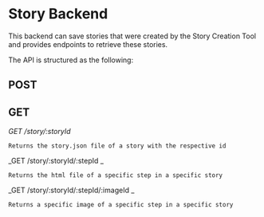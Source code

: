# Story Backend

This backend can save stories that were created by the Story Creation Tool and provides endpoints to retrieve these stories. 

The API is structured as the following: 

## POST

## GET

_GET /story/:storyId_

```
Returns the story.json file of a story with the respective id
```

_GET /story/:storyId/:stepId _
```
Returns the html file of a specific step in a specific story
```

_GET /story/:storyId/:stepId/:imageId _
```
Returns a specific image of a specific step in a specific story
```